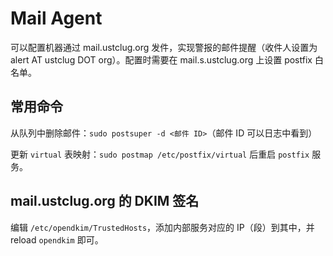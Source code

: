 # Mail Agent

可以配置机器通过 mail.ustclug.org 发件，实现警报的邮件提醒（收件人设置为 alert AT ustclug DOT org）。配置时需要在 mail.s.ustclug.org 上设置 postfix 白名单。

## 常用命令

从队列中删除邮件：`sudo postsuper -d <邮件 ID>`（邮件 ID 可以日志中看到）

更新 `virtual` 表映射：`sudo postmap /etc/postfix/virtual` 后重启 `postfix` 服务。

## mail.ustclug.org 的 DKIM 签名

编辑 `/etc/opendkim/TrustedHosts`，添加内部服务对应的 IP（段）到其中，并 reload `opendkim` 即可。
